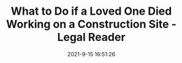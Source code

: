 ---
"title": "What to Do if a Loved One Died Working on a Construction Site - Legal Reader"
"date": "2021-9-15 16:51:26"
"feed_name": "GOOGLENEWSCONSTRUCTION"
"feed_website": "https://news.google.com/search?q=construction%2Bincident&hl=en-US&gl=US&ceid=US:en"
"feed_rss": "https://news.google.com/rss/search?q=construction%2Bincident&hl=en-US&gl=US&ceid=US:en"
"link": "https://www.legalreader.com/what-to-do-if-a-loved-one-died-working-on-a-construction-site/"
"file": "_posts/2021-1-1-b3c9277043f2bc29b17ed214d456d6bba583c267.md"
"accident": "1"
"drilling": "1"
"dead": "0"
"injured": "0"
---